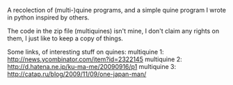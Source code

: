 A recolection of (multi-)quine programs, and a simple quine program I wrote in python
inspired by others.

The code in the zip file (multiquines) isn't mine, I don't claim any rights on them, I
just like to keep a copy of things.

Some links, of interesting stuff on quines:
multiquine 1: http://news.ycombinator.com/item?id=2322145
multiquine 2: http://d.hatena.ne.jp/ku-ma-me/20090916/p1
multiquine 3: http://catap.ru/blog/2009/11/09/one-japan-man/
